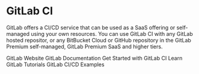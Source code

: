 # GitLab CI

GitLab offers a CI/CD service that can be used as a SaaS offering or self-managed using your own resources. You can use GitLab CI with any GitLab hosted repositor, or any BitBucket Cloud or GitHub repository in the GitLab Premium self-managed, GitLab Premium SaaS and higher tiers.


<BadgeLink badgeText='Official Website' colorScheme='blue' href='https://gitlab.com/'>GitLab Website</BadgeLink>
<BadgeLink badgeText='Official Documentation' colorScheme='blue' href='https://docs.gitlab.com/'>GitLab Documentation</BadgeLink>
<BadgeLink badgeText='Get Started with GitLab CI' colorScheme='blue' href='https://docs.gitlab.com/ee/ci/quick_start/'>Get Started with GitLab CI</BadgeLink>
<BadgeLink badgeText='Learn GitLab Tutorials' colorScheme='blue' href='https://docs.gitlab.com/ee/tutorials/'>Learn GitLab Tutorials</BadgeLink>
<BadgeLink badgeText='GitLab CI/CD Examples' colorScheme='blue' href='https://docs.gitlab.com/ee/ci/examples/'>GitLab CI/CD Examples</BadgeLink>
